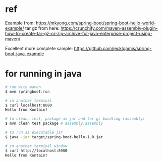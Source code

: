 # ref
Example from: https://mkyong.com/spring-boot/spring-boot-hello-world-example/
tar gz from here: https://crunchify.com/maven-assembly-plugin-how-to-create-tar-gz-or-zip-archive-for-java-enterprise-project-using-maven/

Excellent more complete sample: https://github.com/jecklgamis/spring-boot-java-example

# for running in java
```bash
# run with maven
$ mvn springboot:run

# in another terminal
$ curl localhost:8080
Hello from Kontain!

# to clean, test, package as jar and tar gz bundling (assembly)
$ mvn clean test package # assembly:assembly

# to run as executable jar
$ java -jar target/spring-boot-hello-1.0.jar

# in another terminal window
$ curl http://localhost:8080
Hello from Kontain!
